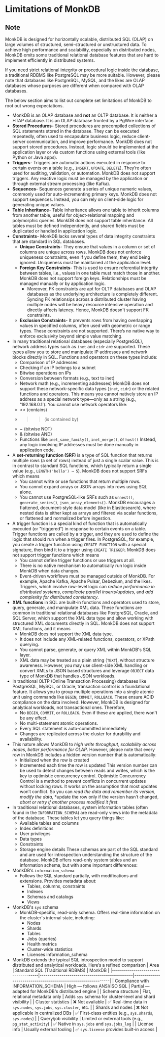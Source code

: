 # Limitations of MonkDB

## Note

MonkDB is designed for horizontally scalable, distributed SQL (OLAP) on large volumes of structured, semi-structured or unstructured data. To achieve high performance and scalability, especially on distributed nodes, MonkDB omits some traditional relational database features that are hard to implement efficiently in distributed systems.

If you need strict relational integrity or procedural logic inside the database, a traditional RDBMS like PostgreSQL may be more suitable. However, please note that databases like PostgreSQL, MySQL, and the likes are OLAP databases whose purposes are different when compared with OLAP databases. 

The below section aims to list out complete set limitations of MonkDB to root out wrong expectations.

- MonkDB is an OLAP database and **not** an OLTP database. It is neither a HTAP database. It is an OLAP database fronted by a PgWire interface.
- **Stored Procedures**- Stored procedures are precompiled collections of SQL statements stored in the database. They can be executed repeatedly, often used to encapsulate business logic, reduce client-server communication, and improve performance. MonkDB does not support stored procedures. Instead, logic should be implemented at the application layer or via custom functions using external tools (like Python or Java apps).
- **Triggers**- Triggers are automatic actions executed in response to certain events on a table (e.g., `INSERT`, `UPDATE`, `DELETE`). They’re often used for auditing, validation, or automation. MonkDB does not support triggers. Any reactive logic must be managed by the application or through external stream processing (like Kafka).
- **Sequences**- Sequences generate a series of unique numeric values, commonly used for auto-incrementing primary keys. MonkDB does not support sequences. Instead, you can rely on client-side logic for generating unique values.
- **Table Inheritance**- Table inheritance allows one table to inherit columns from another table, useful for object-relational mapping and polymorphic queries. MonkDB does not support table inheritance. All tables must be defined independently, and shared fields must be duplicated or handled in application logic.
- **Constraints**- MonkDB lacks several types of data integrity constraints that are standard in SQL databases.
    - **Unique Constraints**- They ensure that values in a column or set of columns are unique across rows. MonkDB does not enforce uniqueness constraints, even if you define them, they end being ignored. Uniqueness must be maintained at the application level.
    - **Foreign Key Constraints**- This is used to ensure referential integrity between tables, i.e., values in one table must match those in another. MonkDB does not support foreign keys. Relationships must be managed manually or by application logic. 
        - Moreover, FK constraints are apt for OLTP databases and OLAP databases as the underlying architecture is completely different. Syncing FK relationsips across a distributed cluster having multiple nodes will be heavy resource intensive operation and directly affects latency. Hence, MonkDB doesn't support FK constraints.
    - **Exclusion Constraints**- It prevents rows from having overlapping values in specified columns, often used with geometric or range types. These constraints are not supported. There’s no native way to enforce exclusivity beyond simple value matching.
- In many traditional relational databases (especially PostgreSQL), network address types such as `inet` and `cidr` are supported. These types allow you to store and manipulate IP addresses and network blocks directly in SQL. Functions and operators on these types include:
    - Comparison of IP addresses
    - Checking if an IP belongs to a subnet
    - Bitwise operations on IPs
    - Conversion between formats (e.g., text to inet)
    - Network math (e.g., incrementing addresses)
MonkDB does not support these network-specific data types (`inet`, `cidr`) or the related functions and operators. This means you cannot natively store an IP address as a special network type—only as a string (e.g., '192.168.0.1'). You cannot use network operators like:
    - << (contains)
    - >> (is contained by)
    - ~ (bitwise NOT)
    - & (bitwise AND)
    - Functions like `inet_same_family()`, `inet_merge()`, or `host()`
Instead, any logic involving IP addresses must be done manually in application code.
- A **set-returning function (SRF)** is a type of SQL function that returns multiple rows (a set of rows) instead of just a single scalar value. This is in contrast to standard SQL functions, which typically return a single value (e.g., `LENGTH('hello') → 5`). MonkDB does not support SRFs which means
    - You cannot write or use functions that return multiple rows.
    - You cannot expand arrays or JSON arrays into rows using SQL alone.
    - You cannot use PostgreSQL-like SRFs such as `unnest()`, `generate_series()`, `json_array_elements()`.
MonkDB encourages a flattened, document-style data model (like in Elasticsearch), where nested data is either kept as arrays and filtered via scalar functions, or flattened and normalized before ingestion.
- A trigger function is a special kind of function that is automatically executed (or "triggered") in response to certain events on a table. Trigger functions are called by a trigger, and they are used to define the logic that should run when a trigger fires. In PostgreSQL, for example, you create a trigger function using `CREATE FUNCTION` with a special signature, then bind it to a trigger using `CREATE TRIGGER`. MonkDB does not support trigger functions which means 
    - You cannot define trigger functions or use triggers at all.
    - There is no native mechanism to automatically run logic inside MonkDB when data changes.
    - Event-driven workflows must be managed outside of MonkDB. For example, Apache Kafka, Apache Pulsar, Debezium, and the likes.
Triggers, which involve row-level logic can *reduce performance in distributed systems*, *complicate parallel inserts/updates*, and *add complexity for distributed consistency*.
- **XML functions** in SQL are built-in functions and operators used to store, query, generate, and manipulate XML data. These functions are common in traditional relational databases like PostgreSQL, Oracle, and SQL Server, which support the XML data type and allow working with structured XML documents directly in SQL. MonkDB does not support XML functions, and it means
    - MonkDB does not support the XML data type.
    - It does not include any XML-related functions, operators, or XPath querying.
    - You cannot parse, generate, or query XML within MonkDB's SQL layer.
    - XML data may be treated as a plain string (`TEXT`), without structure awareness.
However, you may use client-side XML handling or convert XMLs to JSON based structures and leverage `OBJECT` data type of MonkDB that handles JSON workloads. 
- In traditional OLTP (Online Transaction Processing) databases like PostgreSQL, MySQL, or Oracle, transaction control is a foundational feature. It allows you to group multiple operations into a single atomic unit using commands like `BEGIN`, `COMMIT`, `ROLLBACK`. These ensure ACID compliance on the data involved. However, MonkDB is designed for analytical workloads, not transactional ones. Therefore,
    - No `BEGIN`, `COMMIT`, or `ROLLBACK`. Even if these are applied, there won't be any effect.
    - No multi-statement atomic operations.
    - Every SQL statement is auto-committed immediately
    - Changes are replicated across the cluster for durability and availability.
- This nature allows MonkDB to *high write throughput*, *scalability across nodes*, *better performance for OLAP*. However, please note that every row in MonkDB includes a hidden version number that is automatically:
    - Initialized when the row is created
    - Incremented each time the row is updated
This version number can be used to detect changes between reads and writes, which is the key to optimistic concurrency control. Optimistic Concurrency Control is a method to prevent conflicts in concurrent updates without locking rows. It works on the assumption that most updates won’t conflict. So you can *read the data and remember its version*, *modify the data*, *update the row only if the version hasn’t changed, *abort or retry if another process modified it first*.
- In traditional relational databases, system information tables (often found in the `INFORMATION_SCHEMA`) are read-only views into the metadata of the database. These tables let you query things like:
    - Available tables and columns
    - Index definitions
    - User privileges
    - Data types
    - Constraints
    - Storage engine details
These schemas are part of the SQL standard and are used for introspection understanding the structure of the database. MonkDB offers read-only system tables and an information schema, but with some important differences:
- MonkDB's `information_schema`
    - Follows the SQL standard partially, with modifications and extensions. Provides metadata about:
        - Tables, columns, constraints
        - Indexes
        - Schemas and catalogs
        - Views
- MonkDB's `sys` schema
    - MonkDB-specific, read-only schema. Offers real-time information on the cluster's internal state, including:
        - Nodes
        - Shards
        - Tables
        - Jobs (queries)
        - Health metrics
        - Cluster-wide statistics
        - Licenses information_schema
- MonkDB extends the typical SQL introspection model to support distributed and analytical workloads. Here’s a refined comparison
| Area                               | Standard SQL (Traditional RDBMS)              | MonkDB                                                      |
|-------------------------------------|-----------------------------------------------|--------------------------------------------------------------|
| Compliance with INFORMATION_SCHEMA  | High — follows ANSI/ISO SQL                   | Partial — adapted for MonkDB's distributed engine           |
| Schema structure                    | Flat, relational metadata only                | Adds `sys` schema for cluster-level and shard visibility     |
| Cluster statistics                  | ❌ Not available                              | ✅ Real-time data in `sys.nodes`, `sys.jobs`, `sys.cluster`, etc. |
| Shards and nodes                    | ❌ Not applicable in centralized DBs           | ✅ First-class entities (e.g., `sys.shards`, `sys.nodes`)    |
| Query/job visibility                | Limited or external tools (e.g., `pg_stat_activity`) | ✅ Native in `sys.jobs` and `sys.jobs_log`                  |
| License info                        | Usually external tooling                      | ✅ `sys.license` provides built-in access                    |
